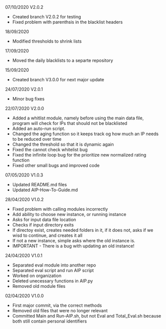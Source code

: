 07/10/2020
V2.0.2
- Created branch V2.0.2 for testing
- Fixed problem with parenthsis in the blacklist headers

18/09/2020
- Modified thresholds to shrink lists

17/09/2020
- Moved the daily blacklists to a separte repository

15/09/2020
- Created branch V3.0.0 for next major update

24/07/2020
V2.0.1
- Minor bug fixes

22/07/2020
V2.0.0
- Added a whitlist module, namely before using the main data file, program will check for IPs that should not be blacklisted
- Added an auto-run script. 
- Changed the aging function so it keeps track og how much an IP needs to be reduced over time
- Changed the threshold so that it is dynamic again
- Fixed the cannot check whitelist bug
- Fixed the infinite loop bug for the prioritize new normalized rating function
- Fixed other small bugs and improved code

07/05/2020
V1.0.3
- Updated README.md files
- Updated AIP-How-To-Guide.md

28/04/2020
V1.0.2
- Fixed problem with calling modules incorrectly
- Add ability to choose new instance, or running instance
- Asks for input data file location
- Checks if input directory exits
- If directoy exist, creates needed folders in it, if it does not, asks if we wisd to continue, and creates it all
- If not a new instance, simple asks where the old instance is.
- IMPORTANT - There is a bug with updating an old instance!

24/04/2020
V1.0.1
- Separated eval module into another repo
- Separated eval script and run AIP script
- Worked on organization
- Deleted unecessary functions in AIP.py
- Removed old module files

02/04/2020
V1.0.0
- First major commit, via the correct methods
- Removed old files that were no longer relevant
- Committed Main and Run-AIP.sh, but not Eval and Total_Eval.sh because both still contain personal identifiers
